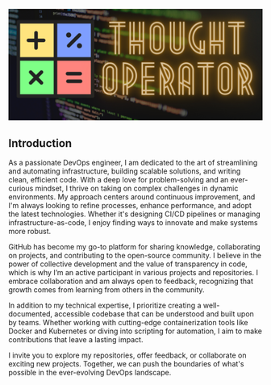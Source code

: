 ![thought-operator](https://github.com/thought-operator/thought-operator/blob/7019a27d358d08ea4a04fbf70d27eaf28609e70b/thoughtoperator.png?raw=true)

## Introduction
As a passionate DevOps engineer, I am dedicated to the art of streamlining and automating infrastructure, building scalable solutions, and writing clean, efficient code. With a deep love for problem-solving and an ever-curious mindset, I thrive on taking on complex challenges in dynamic environments. My approach centers around continuous improvement, and I'm always looking to refine processes, enhance performance, and adopt the latest technologies. Whether it's designing CI/CD pipelines or managing infrastructure-as-code, I enjoy finding ways to innovate and make systems more robust.

GitHub has become my go-to platform for sharing knowledge, collaborating on projects, and contributing to the open-source community. I believe in the power of collective development and the value of transparency in code, which is why I’m an active participant in various projects and repositories. I embrace collaboration and am always open to feedback, recognizing that growth comes from learning from others in the community. 

In addition to my technical expertise, I prioritize creating a well-documented, accessible codebase that can be understood and built upon by teams. Whether working with cutting-edge containerization tools like Docker and Kubernetes or diving into scripting for automation, I aim to make contributions that leave a lasting impact.

I invite you to explore my repositories, offer feedback, or collaborate on exciting new projects. Together, we can push the boundaries of what's possible in the ever-evolving DevOps landscape.


